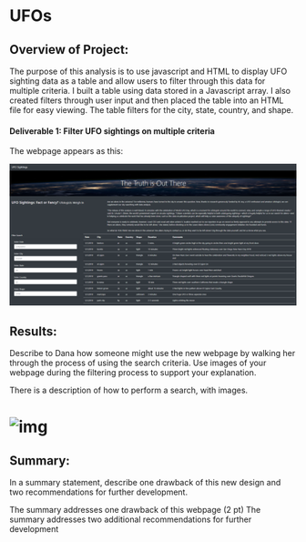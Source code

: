 # UFOs


## Overview of Project:

The purpose of this analysis is to use javascript and HTML to display UFO sighting data as a table and allow users to filter through this data for multiple criteria. I built a table using data stored in a Javascript array. I also created filters through user input and then placed the table into an HTML file for easy viewing. The table filters for the city, state, country, and shape. 

#### Deliverable 1: Filter UFO sightings on multiple criteria

The webpage appears as this:

![img1](https://github.com/Soniaprogram/UFOs/blob/main/static/images/webpage.PNG)

## Results:
Describe to Dana how someone might use the new webpage by walking her through the process of using the search criteria. Use images of your webpage during the filtering process to support your explanation.

There is a description of how to perform a search, with images.

# ![img]()

## Summary:
In a summary statement, describe one drawback of this new design and two recommendations for further development.

The summary addresses one drawback of this webpage (2 pt)
The summary addresses two additional recommendations for further development 
